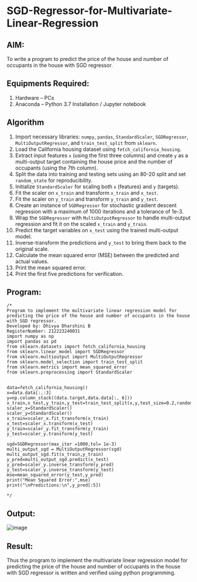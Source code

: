 # SGD-Regressor-for-Multivariate-Linear-Regression

## AIM:
To write a program to predict the price of the house and number of occupants in the house with SGD regressor.

## Equipments Required:
1. Hardware – PCs
2. Anaconda – Python 3.7 Installation / Jupyter notebook

## Algorithm
1. Import necessary libraries: `numpy`, `pandas`, `StandardScaler`, `SGDRegressor`, `MultiOutputRegressor`, and `train_test_split` from `sklearn`.
2. Load the California housing dataset using `fetch_california_housing`.
3. Extract input features `x` (using the first three columns) and create `y` as a multi-output target containing the house price and the number of occupants (using the 7th column).
4. Split the data into training and testing sets using an 80-20 split and set `random_state` for reproducibility.
5. Initialize `StandardScaler` for scaling both `x` (features) and `y` (targets).
6. Fit the scaler on `x_train` and transform `x_train` and `x_test`.
7. Fit the scaler on `y_train` and transform `y_train` and `y_test`.
8. Create an instance of `SGDRegressor` for stochastic gradient descent regression with a maximum of 1000 iterations and a tolerance of 1e-3.
9. Wrap the `SGDRegressor` with `MultiOutputRegressor` to handle multi-output regression and fit it on the scaled `x_train` and `y_train`.
10. Predict the target variables on `x_test` using the trained multi-output model.
11. Inverse-transform the predictions and `y_test` to bring them back to the original scale.
12. Calculate the mean squared error (MSE) between the predicted and actual values.
13. Print the mean squared error.
14. Print the first five predictions for verification.
## Program:
```
/*
Program to implement the multivariate linear regression model for predicting the price of the house and number of occupants in the house with SGD regressor.
Developed by: Dhivya Dharshini B
RegisterNumber: 212223240031
import numpy as np
import pandas as pd
from sklearn.datasets import fetch_california_housing
from sklearn.linear_model import SGDRegressor
from sklearn.multioutput import MultiOutputRegressor
from sklearn.model_selection import train_test_split
from sklearn.metrics import mean_squared_error
from sklearn.preprocessing import StandardScaler


data=fetch_california_housing()
x=data.data[:,:3]
y=np.column_stack((data.target,data.data[:, 6]))
x_train,x_test,y_train,y_test=train_test_split(x,y,test_size=0.2,random_state=42)
scaler_x=StandardScaler()
scaler_y=StandardScaler()
x_train=scaler_x.fit_transform(x_train)
x_test=scaler_x.transform(x_test)
y_train=scaler_y.fit_transform(y_train)
y_test=scaler_y.transform(y_test)

sgd=SGDRegressor(max_iter =1000,tol= 1e-3)
multi_output_sgd = MultiOutputRegressor(sgd)
multi_output_sgd.fit(x_train,y_train)
y_pred=multi_output_sgd.predict(x_test)
y_pred=scaler_y.inverse_transform(y_pred)
y_test=scaler_y.inverse_transform(y_test)
mse=mean_squared_error(y_test,y_pred)
print("Mean Squared Error:",mse)
print("\nPredictions:\n",y_pred[:5])

*/
```

## Output:
![image](https://github.com/user-attachments/assets/9fb79213-c3a8-49c9-92da-27dc6a7f44a2)



## Result:
Thus the program to implement the multivariate linear regression model for predicting the price of the house and number of occupants in the house with SGD regressor is written and verified using python programming.
